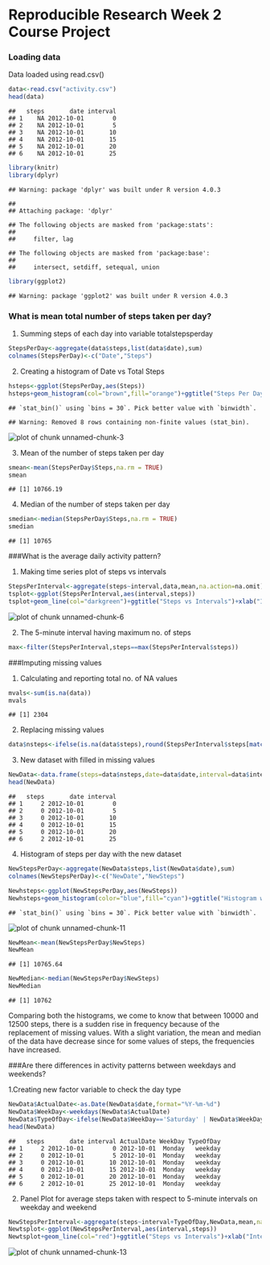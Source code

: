# Reproducible Research Week 2 Course Project


### Loading data
Data loaded using read.csv()

```r
data<-read.csv("activity.csv")
head(data)
```

```
##   steps       date interval
## 1    NA 2012-10-01        0
## 2    NA 2012-10-01        5
## 3    NA 2012-10-01       10
## 4    NA 2012-10-01       15
## 5    NA 2012-10-01       20
## 6    NA 2012-10-01       25
```

```r
library(knitr)
library(dplyr)
```

```
## Warning: package 'dplyr' was built under R version 4.0.3
```

```
## 
## Attaching package: 'dplyr'
```

```
## The following objects are masked from 'package:stats':
## 
##     filter, lag
```

```
## The following objects are masked from 'package:base':
## 
##     intersect, setdiff, setequal, union
```

```r
library(ggplot2)
```

```
## Warning: package 'ggplot2' was built under R version 4.0.3
```


### What is mean total number of steps taken per day?

1. Summing steps of each day into variable totalstepsperday

```r
StepsPerDay<-aggregate(data$steps,list(data$date),sum)
colnames(StepsPerDay)<-c("Date","Steps")
```

2. Creating a histogram of Date vs Total Steps

```r
hsteps<-ggplot(StepsPerDay,aes(Steps))
hsteps+geom_histogram(col="brown",fill="orange")+ggtitle("Steps Per Day HISTOGRAM")+xlab("Steps")+ylab("Frequency Count")
```

```
## `stat_bin()` using `bins = 30`. Pick better value with `binwidth`.
```

```
## Warning: Removed 8 rows containing non-finite values (stat_bin).
```

![plot of chunk unnamed-chunk-3](Figure1.png)

3. Mean of the number of steps taken per day

```r
smean<-mean(StepsPerDay$Steps,na.rm = TRUE)
smean
```

```
## [1] 10766.19
```

4. Median of the number of steps taken per day

```r
smedian<-median(StepsPerDay$Steps,na.rm = TRUE)
smedian
```

```
## [1] 10765
```


###What is the average daily activity pattern?

1. Making time series plot of steps vs intervals

```r
StepsPerInterval<-aggregate(steps~interval,data,mean,na.action=na.omit)
tsplot<-ggplot(StepsPerInterval,aes(interval,steps))
tsplot+geom_line(col="darkgreen")+ggtitle("Steps vs Intervals")+xlab("Intervals")+ylab("Steps")
```

![plot of chunk unnamed-chunk-6](Figure2.png)

2. The 5-minute interval having maximum no. of steps

```r
max<-filter(StepsPerInterval,steps==max(StepsPerInterval$steps))
```


###Imputing missing values
1. Calculating and reporting total no. of NA values 

```r
mvals<-sum(is.na(data))
mvals
```

```
## [1] 2304
```

2. Replacing missing values 

```r
data$nsteps<-ifelse(is.na(data$steps),round(StepsPerInterval$steps[match(data$interval,StepsPerInterval$interval)],0),data$steps)
```

3. New dataset with filled in missing values

```r
NewData<-data.frame(steps=data$nsteps,date=data$date,interval=data$interval)
head(NewData)
```

```
##   steps       date interval
## 1     2 2012-10-01        0
## 2     0 2012-10-01        5
## 3     0 2012-10-01       10
## 4     0 2012-10-01       15
## 5     0 2012-10-01       20
## 6     2 2012-10-01       25
```

4. Histogram of steps per day with the new dataset 

```r
NewStepsPerDay<-aggregate(NewData$steps,list(NewData$date),sum)
colnames(NewStepsPerDay)<-c("NewDate","NewSteps")

Newhsteps<-ggplot(NewStepsPerDay,aes(NewSteps))
Newhsteps+geom_histogram(color="blue",fill="cyan")+ggtitle("Histogram with new dataset")+xlab("New Steps")+ylab("Frequency Count")
```

```
## `stat_bin()` using `bins = 30`. Pick better value with `binwidth`.
```

![plot of chunk unnamed-chunk-11](Figure3.png)

```r
NewMean<-mean(NewStepsPerDay$NewSteps)
NewMean
```

```
## [1] 10765.64
```

```r
NewMedian<-median(NewStepsPerDay$NewSteps)
NewMedian
```

```
## [1] 10762
```
Comparing both the histograms, we come to know that between 10000 and 12500 steps, there is a sudden rise in frequency because of the replacement of missing values. With a slight variation, the mean and median of the data have decrease since for some values of steps, the frequencies have increased.

###Are there differences in activity patterns between weekdays and weekends?

1.Creating new factor variable to check the day type 

```r
NewData$ActualDate<-as.Date(NewData$date,format="%Y-%m-%d")
NewData$WeekDay<-weekdays(NewData$ActualDate)
NewData$TypeOfDay<-ifelse(NewData$WeekDay=='Saturday' | NewData$WeekDay=='Sunday', 'weekend','weekday')
head(NewData)
```

```
##   steps       date interval ActualDate WeekDay TypeOfDay
## 1     2 2012-10-01        0 2012-10-01  Monday   weekday
## 2     0 2012-10-01        5 2012-10-01  Monday   weekday
## 3     0 2012-10-01       10 2012-10-01  Monday   weekday
## 4     0 2012-10-01       15 2012-10-01  Monday   weekday
## 5     0 2012-10-01       20 2012-10-01  Monday   weekday
## 6     2 2012-10-01       25 2012-10-01  Monday   weekday
```

2. Panel Plot for average steps taken with respect to 5-minute intervals on weekday and weekend 

```r
NewStepsPerInterval<-aggregate(steps~interval+TypeOfDay,NewData,mean,na.action=na.omit)
Newtsplot<-ggplot(NewStepsPerInterval,aes(interval,steps))
Newtsplot+geom_line(col="red")+ggtitle("Steps vs Intervals")+xlab("Intervals")+ylab("Steps")+facet_grid(TypeOfDay~.)
```

![plot of chunk unnamed-chunk-13](Figure4.png)
